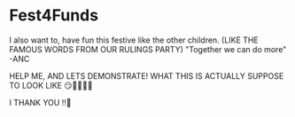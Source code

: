 # Fest4Funds

I also want to, have fun this festive like the other children.
(LIKE THE FAMOUS WORDS FROM OUR RULINGS PARTY)
"Together we can do more" -ANC

HELP ME, AND LETS DEMONSTRATE!
WHAT THIS IS  ACTUALLY SUPPOSE TO LOOK LIKE 😏💁🏾‍♂️🙂

I THANK YOU ‼️💯
